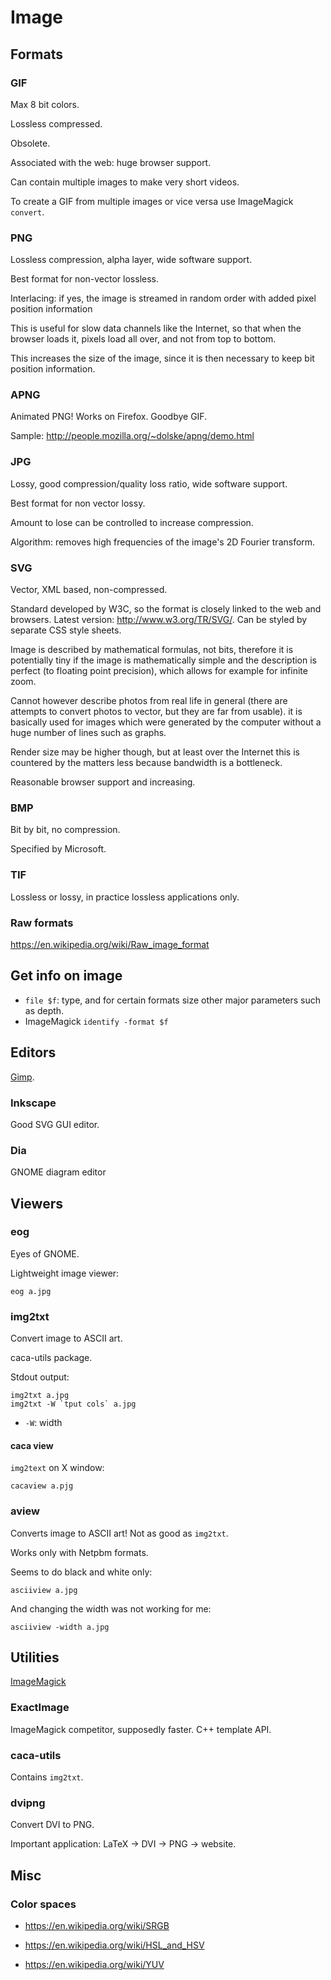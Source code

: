 # Image

## Formats

### GIF

Max 8 bit colors.

Lossless compressed.

Obsolete.

Associated with the web: huge browser support.

Can contain multiple images to make very short videos.

To create a GIF from multiple images or vice versa use ImageMagick `convert`.

### PNG

Lossless compression, alpha layer, wide software support.

Best format for non-vector lossless.

Interlacing: if yes, the image is streamed in random order with added pixel position information

This is useful for slow data channels like the Internet, so that when the browser loads it, pixels load all over, and not from top to bottom.

This increases the size of the image, since it is then necessary to keep bit position information.

### APNG

Animated PNG! Works on Firefox. Goodbye GIF.

Sample: <http://people.mozilla.org/~dolske/apng/demo.html>

### JPG

Lossy, good compression/quality loss ratio, wide software support.

Best format for non vector lossy.

Amount to lose can be controlled to increase compression.

Algorithm: removes high frequencies of the image's 2D Fourier transform.

### SVG

Vector, XML based, non-compressed.

Standard developed by W3C, so the format is closely linked to the web and browsers. Latest version: <http://www.w3.org/TR/SVG/>. Can be styled by separate CSS style sheets.

Image is described by mathematical formulas, not bits, therefore it is potentially tiny if the image is mathematically simple and the description is perfect (to floating point precision), which allows for example for infinite zoom.

Cannot however describe photos from real life in general (there are attempts to convert photos to vector, but they are far from usable). it is basically used for images which were generated by the computer without a huge number of lines such as graphs.

Render size may be higher though, but at least over the Internet this is countered by the matters less because bandwidth is a bottleneck.

Reasonable browser support and increasing.

### BMP

Bit by bit, no compression.

Specified by Microsoft.

### TIF

Lossless or lossy, in practice lossless applications only.

### Raw formats

<https://en.wikipedia.org/wiki/Raw_image_format>

## Get info on image

- `file $f`: type, and for certain formats size other major parameters such as depth.
- ImageMagick `identify -format $f`

## Editors

[Gimp](gimp.md).

### Inkscape

Good SVG GUI editor.

### Dia

GNOME diagram editor

## Viewers

### eog

Eyes of GNOME.

Lightweight image viewer:

    eog a.jpg

### img2txt

Convert image to ASCII art.

caca-utils package.

Stdout output:

    img2txt a.jpg
    img2txt -W `tput cols` a.jpg

- `-W`: width

#### caca view

`img2text` on X window:

    cacaview a.pjg

### aview

Converts image to ASCII art! Not as good as `img2txt`.

Works only with Netpbm formats.

Seems to do black and white only:

    asciiview a.jpg

And changing the width was not working for me:

    asciiview -width a.jpg

## Utilities

[ImageMagick](imagemagick.md)

### ExactImage

ImageMagick competitor, supposedly faster. C++ template API.

### caca-utils

Contains `img2txt`.

### dvipng

Convert DVI to PNG.

Important application: LaTeX -> DVI -> PNG -> website.

## Misc

### Color spaces

- <https://en.wikipedia.org/wiki/SRGB>

- <https://en.wikipedia.org/wiki/HSL_and_HSV>

- <https://en.wikipedia.org/wiki/YUV>
